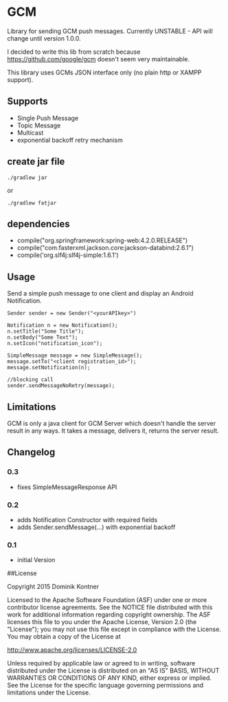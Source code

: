 # GCM

Library for sending GCM push messages. Currently UNSTABLE - API will change until version 1.0.0.

I decided to write this lib from scratch because https://github.com/google/gcm doesn't seem very maintainable.

This library uses GCMs JSON interface only (no plain http or XAMPP support).

## Supports

* Single Push Message
* Topic Message
* Multicast
* exponential backoff retry mechanism


## create jar file

```
./gradlew jar
```
or
```
./gradlew fatjar
```

## dependencies

* compile("org.springframework:spring-web:4.2.0.RELEASE")
* compile("com.fasterxml.jackson.core:jackson-databind:2.6.1")
* compile('org.slf4j:slf4j-simple:1.6.1')


## Usage

Send a simple push message to one client and display an Android Notification.

```
Sender sender = new Sender("<yourAPIkey>")

Notification n = new Notification();
n.setTitle("Some Title");
n.setBody("Some Text");
n.setIcon("notification_icon");

SimpleMessage message = new SimpleMessage();
message.setTo("<client registration_id>");
message.setNotification(n);

//blocking call
sender.sendMessageNoRetry(message);
```

## Limitations

GCM is only a java client for GCM Server which doesn't handle the server result in any ways.
It takes a message, delivers it, returns the server result.


## Changelog

### 0.3
* fixes SimpleMessageResponse API

### 0.2
* adds Notification Constructor with required fields
* adds Sender.sendMessage(...) with exponential backoff

### 0.1
* initial Version


##License

Copyright 2015 Dominik Kontner

Licensed to the Apache Software Foundation (ASF) under one or more contributor license agreements. See the NOTICE file distributed with this work for additional information regarding copyright ownership. The ASF licenses this file to you under the Apache License, Version 2.0 (the "License"); you may not use this file except in compliance with the License. You may obtain a copy of the License at

http://www.apache.org/licenses/LICENSE-2.0

Unless required by applicable law or agreed to in writing, software distributed under the License is distributed on an "AS IS" BASIS, WITHOUT WARRANTIES OR CONDITIONS OF ANY KIND, either express or implied. See the License for the specific language governing permissions and limitations under the License.
